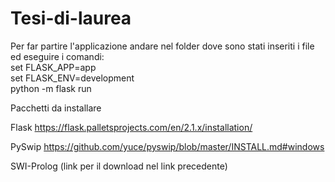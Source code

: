 # Tesi-di-laurea

Per far partire l'applicazione
andare nel folder dove sono stati inseriti i file ed eseguire i comandi:  
set FLASK_APP=app  
set FLASK_ENV=development  
python -m flask run  


Pacchetti da installare

Flask
https://flask.palletsprojects.com/en/2.1.x/installation/

PySwip 
https://github.com/yuce/pyswip/blob/master/INSTALL.md#windows 

SWI-Prolog (link per il download nel link precedente)
